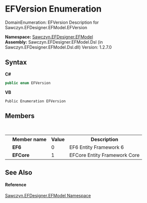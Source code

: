 # EFVersion Enumeration
 

DomainEnumeration: EFVersion Description for Sawczyn.EFDesigner.EFModel.EFVersion

**Namespace:**&nbsp;<a href="N_Sawczyn_EFDesigner_EFModel">Sawczyn.EFDesigner.EFModel</a><br />**Assembly:**&nbsp;Sawczyn.EFDesigner.EFModel.Dsl (in Sawczyn.EFDesigner.EFModel.Dsl.dll) Version: 1.2.7.0

## Syntax

**C#**<br />
``` C#
public enum EFVersion
```

**VB**<br />
``` VB
Public Enumeration EFVersion
```


## Members
&nbsp;<table><tr><th></th><th>Member name</th><th>Value</th><th>Description</th></tr><tr><td /><td target="F:Sawczyn.EFDesigner.EFModel.EFVersion.EF6">**EF6**</td><td>0</td><td>EF6 Entity Framework 6</td></tr><tr><td /><td target="F:Sawczyn.EFDesigner.EFModel.EFVersion.EFCore">**EFCore**</td><td>1</td><td>EFCore Entity Framework Core</td></tr></table>

## See Also


#### Reference
<a href="N_Sawczyn_EFDesigner_EFModel">Sawczyn.EFDesigner.EFModel Namespace</a><br />